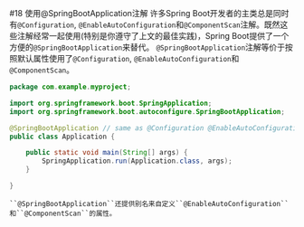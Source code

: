 #18 使用@SpringBootApplication注解
许多Spring Boot开发者的主类总是同时有``@Configuration``, ``@EnableAutoConfiguration``和``@ComponentScan``注解。既然这些注解经常一起使用(特别是你遵守了上文的最佳实践)，Spring Boot提供了一个方便的``@SpringBootApplication``来替代。
``@SpringBootApplication``注解等价于按照默认属性使用了``@Configuration``, ``@EnableAutoConfiguration``和``@ComponentScan``。
```java
package com.example.myproject;

import org.springframework.boot.SpringApplication;
import org.springframework.boot.autoconfigure.SpringBootApplication;

@SpringBootApplication // same as @Configuration @EnableAutoConfiguration @ComponentScan
public class Application {

    public static void main(String[] args) {
        SpringApplication.run(Application.class, args);
    }

}
```
```
``@SpringBootApplication``还提供别名来自定义``@EnableAutoConfiguration``和``@ComponentScan``的属性。
```